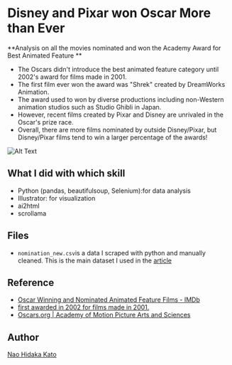 # Disney and Pixar won Oscar More than Ever



**Analysis on all the movies nominated and won the Academy Award for Best Animated Feature **  
- The Oscars didn't introduce the best animated feature category until 2002's award for films made in 2001.
- The first film ever won the award was "Shrek" created by DreamWorks Animation.
- The award used to won by diverse productions including non-Western animation studios such as Studio Ghibli in Japan.
- However, recent films created by Pixar and Disney are unrivaled in the Oscar's prize race. 
- Overall, there are more films nominated by outside Disney/Pixar, but Disney/Pixar films tend to win a larger percentage of the awards!


![Alt Text](https://i.pinimg.com/originals/7e/7b/4c/7e7b4cc62e238c6bab73bccdfa37e428.gif)

## What I did with which skill
- Python (pandas, beautifulsoup, Selenium):for data analysis
- Illustrator: for visualization 
- ai2html
- scrollama


## Files
- ```nomination_new.csv```is a data I scraped with python and manually cleaned. This is the main dataset I used in the [article](https://naokatoh.github.io/oscar-anime/)


## Reference
- [Oscar Winning and Nominated Animated Feature Films \- IMDb](https://www.imdb.com/list/ls076720883/)
- [ first awarded in 2002 for films made in 2001\.](https://en.wikipedia.org/wiki/Academy_Award_for_Best_Animated_Feature)
- [Oscars\.org \| Academy of Motion Picture Arts and Sciences](https://www.oscars.org/)





## Author

[Nao Hidaka Kato](https://github.com/naokatoh)
